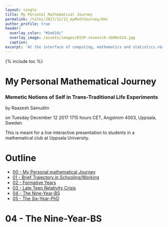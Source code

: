 ```yaml
---
layout: single
title: My Personal Mathematical Journey
permalink: /talks/2017/12/12_myMathJourney/04/
author_profile: true
header:
  overlay_color: "#5e616c"
  overlay_image: /assets/images/DISP-research-1600x524.jpg
  caption: 
excerpt: 'At the interface of computing, mathematics and statistics.<br /><br /><br />'
---
```

{% include toc %}

# My Personal Mathematical Journey
### Memetic Notions of Self in Trans-Traditional Life Experiments

by Raazesh Sainudiin 

on Tuesday December 12 2017 1715 hours CET, Angstrom 4003, Uppsala, Sweden

This is meant for a live interactive presentation to students in a mathematical club at Uppsala University.

# Outline

* [00 - My Personal mathematical Journey](/talks/2017/12/12_myMathJourney/)
* [01 - Brief Trajectory in Schooling/Working](/talks/2017/12/12_myMathJourney/01/)
* [02 - Formative Years](/talks/2017/12/12_myMathJourney/02/)
* [03 - Late Teen Relativity Crisis](/talks/2017/12/12_myMathJourney/03/)
* [04 - The Nine-Year-BS](/talks/2017/12/12_myMathJourney/04/)
* [05 - The Six-Year-PhD](/talks/2017/12/12_myMathJourney/05/)

# 04 - The Nine-Year-BS

<html>
  <head>
    <script type="text/javascript" src="https://www.gstatic.com/charts/loader.js"></script>
    <script type="text/javascript">
      google.charts.load('current', {'packages':['timeline']});
      google.charts.setOnLoadCallback(drawChart);
      function drawChart() {
        var container = document.getElementById('timelineCountries');
        var chart = new google.visualization.Timeline(container);
        var dataTable = new google.visualization.DataTable();

        dataTable.addColumn({ type: 'string', id: 'Country' });
        dataTable.addColumn({ type: 'string', id: 'Location' });
        dataTable.addColumn({ type: 'date', id: 'Start' });
        dataTable.addColumn({ type: 'date', id: 'End' });
        dataTable.addRows([
          [ 'USA', 'Gustavus Adolphus Coll., Minnesota', new Date(1991, 9, 1),  new Date(1994, 6, 1) ],
          [ 'USA', 'SD, Indn. Rsrv.',  new Date(1994, 6, 1),  new Date(1996, 1, 1) ],
          [ 'USA', 'MN State U', new Date(1996, 1, 1),  new Date(1999, 9, 1) ],
          [ 'USA', 'NY, Cornell Plant. Path. MS/PhD', new Date(1999, 9, 1),  new Date(2000, 5, 15) ],
]);

    var options = {
        timeline: { showRowLabels: true, groupByRowLabel: false},
        avoidOverlappingGridLines: false
      };

      chart.draw(dataTable, options);
      }
    </script>
  </head>
  <body>
    <div id="timelineCountries" style="height: 800px; width: 1000px;"></div>
  </body>
</html>


